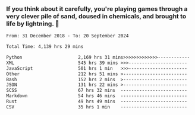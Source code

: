 ### If you think about it carefully, you're playing games through a very clever pile of sand, doused in chemicals, and brought to life by lightning.  👋


<!--START_SECTION:waka-->

```txt
From: 31 December 2018 - To: 20 September 2024

Total Time: 4,139 hrs 29 mins

Python                     2,169 hrs 31 mins>>>>>>>>>>>>>------------   52.42 %
XML                        545 hrs 39 mins >>>----------------------   13.18 %
JavaScript                 501 hrs 1 min   >>>----------------------   12.11 %
Other                      212 hrs 51 mins >------------------------   05.14 %
Bash                       152 hrs 2 mins  >------------------------   03.67 %
JSON                       131 hrs 22 mins >------------------------   03.17 %
SCSS                       67 hrs 32 mins  -------------------------   01.63 %
Markdown                   54 hrs 46 mins  -------------------------   01.32 %
Rust                       49 hrs 49 mins  -------------------------   01.20 %
CSV                        35 hrs 1 min    -------------------------   00.85 %
```

<!--END_SECTION:waka-->
